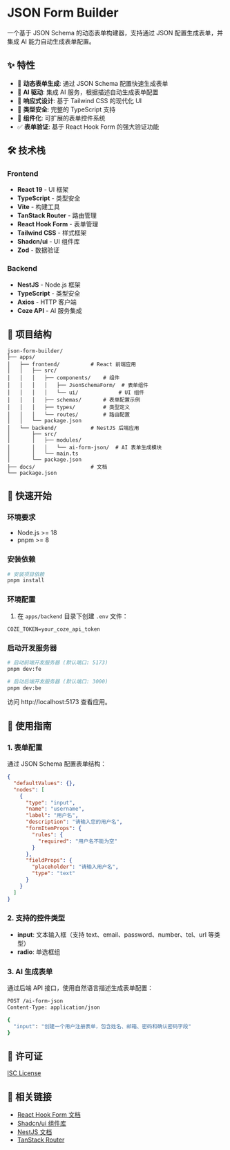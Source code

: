 # JSON Form Builder

一个基于 JSON Schema 的动态表单构建器，支持通过 JSON 配置生成表单，并集成 AI 能力自动生成表单配置。

## ✨ 特性

- 🚀 **动态表单生成**: 通过 JSON Schema 配置快速生成表单
- 🤖 **AI 驱动**: 集成 AI 服务，根据描述自动生成表单配置
- 📱 **响应式设计**: 基于 Tailwind CSS 的现代化 UI
- 🔧 **类型安全**: 完整的 TypeScript 支持
- 🎨 **组件化**: 可扩展的表单控件系统
- ✅ **表单验证**: 基于 React Hook Form 的强大验证功能

## 🛠️ 技术栈

### Frontend
- **React 19** - UI 框架
- **TypeScript** - 类型安全
- **Vite** - 构建工具
- **TanStack Router** - 路由管理
- **React Hook Form** - 表单管理
- **Tailwind CSS** - 样式框架
- **Shadcn/ui** - UI 组件库
- **Zod** - 数据验证

### Backend
- **NestJS** - Node.js 框架
- **TypeScript** - 类型安全
- **Axios** - HTTP 客户端
- **Coze API** - AI 服务集成

## 📁 项目结构

```
json-form-builder/
├── apps/
│   ├── frontend/          # React 前端应用
│   │   ├── src/
│   │   │   ├── components/    # 组件
│   │   │   │   ├── JsonSchemaForm/  # 表单组件
│   │   │   │   └── ui/             # UI 组件
│   │   │   ├── schemas/       # 表单配置示例
│   │   │   ├── types/         # 类型定义
│   │   │   └── routes/        # 路由配置
│   │   └── package.json
│   └── backend/           # NestJS 后端应用
│       ├── src/
│       │   ├── modules/
│       │   │   └── ai-form-json/  # AI 表单生成模块
│       │   └── main.ts
│       └── package.json
├── docs/                  # 文档
└── package.json
```

## 🚀 快速开始

### 环境要求

- Node.js >= 18
- pnpm >= 8

### 安装依赖

```bash
# 安装项目依赖
pnpm install
```

### 环境配置

1. 在 `apps/backend` 目录下创建 `.env` 文件：

```env
COZE_TOKEN=your_coze_api_token
```

### 启动开发服务器

```bash
# 启动前端开发服务器 (默认端口: 5173)
pnpm dev:fe

# 启动后端开发服务器 (默认端口: 3000)
pnpm dev:be
```

访问 http://localhost:5173 查看应用。

## 📖 使用指南

### 1. 表单配置

通过 JSON Schema 配置表单结构：

```json
{
  "defaultValues": {},
  "nodes": [
    {
      "type": "input",
      "name": "username",
      "label": "用户名",
      "description": "请输入您的用户名",
      "formItemProps": {
        "rules": {
          "required": "用户名不能为空"
        }
      },
      "fieldProps": {
        "placeholder": "请输入用户名",
        "type": "text"
      }
    }
  ]
}
```

### 2. 支持的控件类型

- **input**: 文本输入框（支持 text、email、password、number、tel、url 等类型）
- **radio**: 单选框组

### 3. AI 生成表单

通过后端 API 接口，使用自然语言描述生成表单配置：

```bash
POST /ai-form-json
Content-Type: application/json

{
  "input": "创建一个用户注册表单，包含姓名、邮箱、密码和确认密码字段"
}
```

## 📄 许可证

[ISC License](LICENSE)

## 🔗 相关链接

- [React Hook Form 文档](https://react-hook-form.com/)
- [Shadcn/ui 组件库](https://ui.shadcn.com/)
- [NestJS 文档](https://nestjs.com/)
- [TanStack Router](https://tanstack.com/router)
